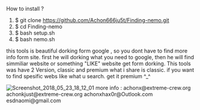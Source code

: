 How to install ?
1. $ git clone https://github.com/Achon666ju5t/Finding-nemo.git
2. $ cd Finding-nemo
3. $ bash setup.sh
4. $ bash nemo.sh<br>

this tools is beautiful dorking form google , so you dont have to find more info form site.
first he will dorking what you need to google, then he will find simmiliar website or something "LIKE" website get form dorking.
This tools was have 2 Version, classic and premium
what i share is classic. 
if you want to find spesific webs like what u search. get it premium ^_^

<img src="https://image.ibb.co/fWHi38/Screenshot_2018_05_23_18_12_01.png" alt="Screenshot_2018_05_23_18_12_01" border="0">
more info : 
achonx@extreme-crew.org
achonkjust@extreme-crew.org
achonxhax0r@Outlook.com
esdnaomi@gmail.com

